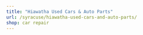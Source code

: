 ```yaml
---
title: "Hiawatha Used Cars & Auto Parts"
url: /syracuse/hiawatha-used-cars-and-auto-parts/
shop: car repair
---
```

